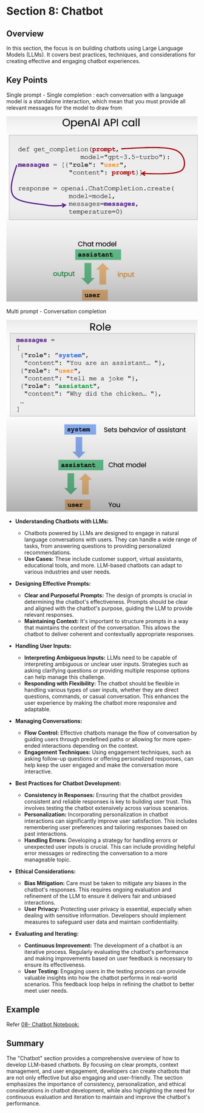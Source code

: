 # Section 8: Chatbot

## Overview

In this section, the focus is on building chatbots using Large Language Models (LLMs). It covers best practices, techniques, and considerations for creating effective and engaging chatbot experiences.

## Key Points

Single prompt - Single completion : each conversation with a language model is a standalone interaction, which mean that
you must provide all relevant messages for the model to draw from 


![x](../resources/images/OpenAI-API-Call.png)

Multi prompt - Conversation completion

![x](../resources/images/OpenAI-API-Call_role.png)

- **Understanding Chatbots with LLMs:**
  - Chatbots powered by LLMs are designed to engage in natural language conversations with users. They can handle a wide range of tasks, from answering questions to providing personalized recommendations.
  - **Use Cases:** These include customer support, virtual assistants, educational tools, and more. LLM-based chatbots can adapt to various industries and user needs.

- **Designing Effective Prompts:**
  - **Clear and Purposeful Prompts:** The design of prompts is crucial in determining the chatbot's effectiveness. Prompts should be clear and aligned with the chatbot's purpose, guiding the LLM to provide relevant responses.
  - **Maintaining Context:** It's important to structure prompts in a way that maintains the context of the conversation. This allows the chatbot to deliver coherent and contextually appropriate responses.

- **Handling User Inputs:**
  - **Interpreting Ambiguous Inputs:** LLMs need to be capable of interpreting ambiguous or unclear user inputs. Strategies such as asking clarifying questions or providing multiple response options can help manage this challenge.
  - **Responding with Flexibility:** The chatbot should be flexible in handling various types of user inputs, whether they are direct questions, commands, or casual conversation. This enhances the user experience by making the chatbot more responsive and adaptable.

- **Managing Conversations:**
  - **Flow Control:** Effective chatbots manage the flow of conversation by guiding users through predefined paths or allowing for more open-ended interactions depending on the context.
  - **Engagement Techniques:** Using engagement techniques, such as asking follow-up questions or offering personalized responses, can help keep the user engaged and make the conversation more interactive.

- **Best Practices for Chatbot Development:**
  - **Consistency in Responses:** Ensuring that the chatbot provides consistent and reliable responses is key to building user trust. This involves testing the chatbot extensively across various scenarios.
  - **Personalization:** Incorporating personalization in chatbot interactions can significantly improve user satisfaction. This includes remembering user preferences and tailoring responses based on past interactions.
  - **Handling Errors:** Developing a strategy for handling errors or unexpected user inputs is crucial. This can include providing helpful error messages or redirecting the conversation to a more manageable topic.

- **Ethical Considerations:**
  - **Bias Mitigation:** Care must be taken to mitigate any biases in the chatbot's responses. This requires ongoing evaluation and refinement of the LLM to ensure it delivers fair and unbiased interactions.
  - **User Privacy:** Protecting user privacy is essential, especially when dealing with sensitive information. Developers should implement measures to safeguard user data and maintain confidentiality.

- **Evaluating and Iterating:**
  - **Continuous Improvement:** The development of a chatbot is an iterative process. Regularly evaluating the chatbot's performance and making improvements based on user feedback is necessary to ensure its effectiveness.
  - **User Testing:** Engaging users in the testing process can provide valuable insights into how the chatbot performs in real-world scenarios. This feedback loop helps in refining the chatbot to better meet user needs.

## Example

Refer [08- Chatbot Notebook:](../notebook/l8-chatbot.ipynb)

## Summary

The "Chatbot" section provides a comprehensive overview of how to develop LLM-based chatbots. By focusing on clear prompts, context management, and user engagement, developers can create chatbots that are not only effective but also engaging and user-friendly. The section emphasizes the importance of consistency, personalization, and ethical considerations in chatbot development, while also highlighting the need for continuous evaluation and iteration to maintain and improve the chatbot's performance.
